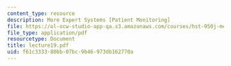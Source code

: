 ```yaml
---
content_type: resource
description: More Expert Systems [Patient Monitoring]
file: https://ol-ocw-studio-app-qa.s3.amazonaws.com/courses/hst-950j-medical-computing-spring-2003/f61c333380bb07bc9b46973db162770a_lecture19.pdf
file_type: application/pdf
resourcetype: Document
title: lecture19.pdf
uid: f61c3333-80bb-07bc-9b46-973db162770a
---
```

